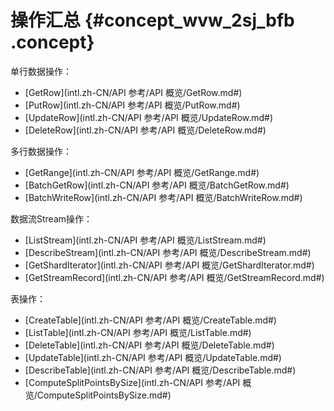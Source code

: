 # 操作汇总 {#concept_wvw_2sj_bfb .concept}

单行数据操作：

-   [GetRow](intl.zh-CN/API 参考/API 概览/GetRow.md#)
-   [PutRow](intl.zh-CN/API 参考/API 概览/PutRow.md#)
-   [UpdateRow](intl.zh-CN/API 参考/API 概览/UpdateRow.md#)
-   [DeleteRow](intl.zh-CN/API 参考/API 概览/DeleteRow.md#)

多行数据操作：

-   [GetRange](intl.zh-CN/API 参考/API 概览/GetRange.md#)
-   [BatchGetRow](intl.zh-CN/API 参考/API 概览/BatchGetRow.md#)
-   [BatchWriteRow](intl.zh-CN/API 参考/API 概览/BatchWriteRow.md#)

数据流Stream操作：

-   [ListStream](intl.zh-CN/API 参考/API 概览/ListStream.md#)
-   [DescribeStream](intl.zh-CN/API 参考/API 概览/DescribeStream.md#)
-   [GetShardIterator](intl.zh-CN/API 参考/API 概览/GetShardIterator.md#)
-   [GetStreamRecord](intl.zh-CN/API 参考/API 概览/GetStreamRecord.md#)

表操作：

-   [CreateTable](intl.zh-CN/API 参考/API 概览/CreateTable.md#)
-   [ListTable](intl.zh-CN/API 参考/API 概览/ListTable.md#)
-   [DeleteTable](intl.zh-CN/API 参考/API 概览/DeleteTable.md#)
-   [UpdateTable](intl.zh-CN/API 参考/API 概览/UpdateTable.md#)
-   [DescribeTable](intl.zh-CN/API 参考/API 概览/DescribeTable.md#)
-   [ComputeSplitPointsBySize](intl.zh-CN/API 参考/API 概览/ComputeSplitPointsBySize.md#)

